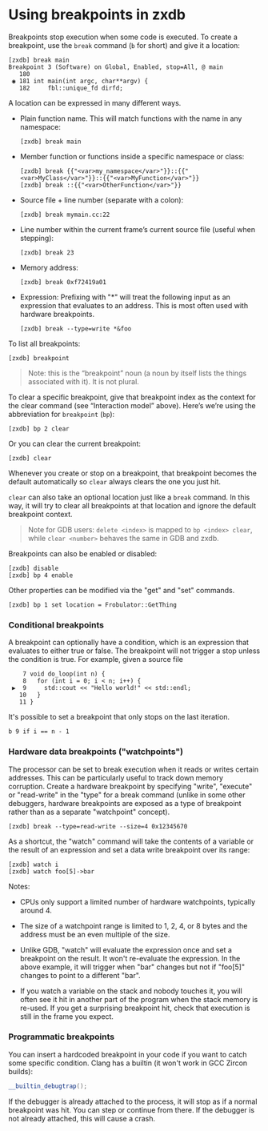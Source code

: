 # Using breakpoints in zxdb

Breakpoints stop execution when some code is executed. To create a breakpoint, use the `break`
command (`b` for short) and give it a location:

```none {:.devsite-disable-click-to-copy}
[zxdb] break main
Breakpoint 3 (Software) on Global, Enabled, stop=All, @ main
   180
 ◉ 181 int main(int argc, char**argv) {
   182     fbl::unique_fd dirfd;
```

A location can be expressed in many different ways.

  * Plain function name. This will match functions with the name in any namespace:

    ```none {:.devsite-disable-click-to-copy}
    [zxdb] break main
    ```

  * Member function or functions inside a specific namespace or class:

    ```none {:.devsite-disable-click-to-copy}
    [zxdb] break {{"<var>my_namespace</var>"}}::{{"<var>MyClass</var>"}}::{{"<var>MyFunction</var>"}}
    [zxdb] break ::{{"<var>OtherFunction</var>"}}
    ```

  * Source file + line number (separate with a colon):

    ```none {:.devsite-disable-click-to-copy}
    [zxdb] break mymain.cc:22
    ```

  * Line number within the current frame’s current source file (useful when stepping):

    ```none {:.devsite-disable-click-to-copy}
    [zxdb] break 23
    ```

  * Memory address:

    ```none {:.devsite-disable-click-to-copy}
    [zxdb] break 0xf72419a01
    ```

  * Expression: Prefixing with "*" will treat the following input as an expression that evaluates to
    an address. This is most often used with hardware breakpoints.

    ```none {:.devsite-disable-click-to-copy}
    [zxdb] break --type=write *&foo
    ```

To list all breakpoints:

```none {:.devsite-disable-click-to-copy}
[zxdb] breakpoint
```

> Note: this is the “breakpoint” noun (a noun by itself lists the things
> associated with it). It is not plural.

To clear a specific breakpoint, give that breakpoint index as the context for the clear command (see
“Interaction model” above). Here’s we’re using the abbreviation for `breakpoint` (`bp`):

```none {:.devsite-disable-click-to-copy}
[zxdb] bp 2 clear
```

Or you can clear the current breakpoint:

```none {:.devsite-disable-click-to-copy}
[zxdb] clear
```

Whenever you create or stop on a breakpoint, that breakpoint becomes the default automatically so
`clear` always clears the one you just hit.

`clear` can also take an optional location just like a `break` command. In this way, it will try to
clear all breakpoints at that location and ignore the default breakpoint context.

> Note for GDB users: `delete <index>` is mapped to `bp <index> clear`, while `clear <number>`
> behaves the same in GDB and zxdb.

Breakpoints can also be enabled or disabled:

```none {:.devsite-disable-click-to-copy}
[zxdb] disable
[zxdb] bp 4 enable
```

Other properties can be modified via the "get" and "set" commands.

```none {:.devsite-disable-click-to-copy}
[zxdb] bp 1 set location = Frobulator::GetThing
```

### Conditional breakpoints

A breakpoint can optionally have a condition, which is an expression that evaluates to either true
or false. The breakpoint will not trigger a stop unless the condition is true. For example, given
a source file

```none {:.devsite-disable-click-to-copy}
    7 void do_loop(int n) {
    8   for (int i = 0; i < n; i++) {
 ▶  9     std::cout << "Hello world!" << std::endl;
   10   }
   11 }
```

It's possible to set a breakpoint that only stops on the last iteration.

```none {:.devsite-disable-click-to-copy}
b 9 if i == n - 1
```

### Hardware data breakpoints ("watchpoints")

The processor can be set to break execution when it reads or writes certain addresses. This can be
particularly useful to track down memory corruption. Create a hardware breakpoint by specifying
"write", "execute" or "read-write" in the "type" for a break command (unlike in some other
debuggers, hardware breakpoints are exposed as a type of breakpoint rather than as a separate
"watchpoint" concept).

```none {:.devsite-disable-click-to-copy}
[zxdb] break --type=read-write --size=4 0x12345670
```

As a shortcut, the "watch" command will take the contents of a variable or the result of an
expression and set a data write breakpoint over its range:

```none {:.devsite-disable-click-to-copy}
[zxdb] watch i
[zxdb] watch foo[5]->bar
```

Notes:

  * CPUs only support a limited number of hardware watchpoints, typically around 4.

  * The size of a watchpoint range is limited to 1, 2, 4, or 8 bytes and the address must be an even
    multiple of the size.

  * Unlike GDB, "watch" will evaluate the expression once and set a breakpoint on the result. It
    won't re-evaluate the expression. In the above example, it will trigger when "bar" changes but
    not if "foo[5]" changes to point to a different "bar".

  * If you watch a variable on the stack and nobody touches it, you will often see it hit in
    another part of the program when the stack memory is re-used. If you get a surprising breakpoint
    hit, check that execution is still in the frame you expect.

### Programmatic breakpoints

You can insert a hardcoded breakpoint in your code if you want to catch some specific condition.
Clang has a builtin (it won't work in GCC Zircon builds):

```cpp
__builtin_debugtrap();
```

If the debugger is already attached to the process, it will stop as if a normal breakpoint was hit.
You can step or continue from there. If the debugger is not already attached, this will cause a
crash.

